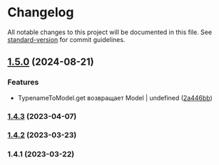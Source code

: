 # Changelog

All notable changes to this project will be documented in this file. See [standard-version](https://github.com/conventional-changelog/standard-version) for commit guidelines.

## [1.5.0](https://github.com/Infomaximum/graphql-model/compare/v1.4.3...v1.5.0) (2024-08-21)


### Features

* TypenameToModel.get возвращает Model | undefined ([2a446bb](https://github.com/Infomaximum/graphql-model/commit/2a446bb9a8fff1db48ff43181e03393050e72077))

### [1.4.3](https://github.com/Infomaximum/graphql-model/compare/v1.4.2...v1.4.3) (2023-04-07)

### [1.4.2](https://github.com/Infomaximum/graphql-model/compare/v1.4.1...v1.4.2) (2023-03-23)

### 1.4.1 (2023-03-22)
